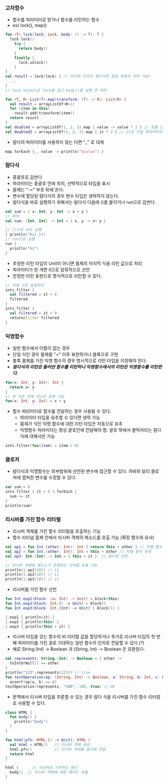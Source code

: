 ### 고차함수
- 함수를 파라미터로 받거나 함수를 리턴하는 함수
- ex) lock(), map()

```kotlin
fun <T> lock(lock: Lock, body: () -> T): T { 
  lock.lock()
    try {
      return body()
    }
    finally {
      lock.unlock() 
    }
}
val result = lock(lock) { // 마지막 인자가 함수이면 괄호 밖에서 처리 가능)
  ...
}
// lock object로 lock을 걸고 body()를 실행 후 리턴
```

```kotlin
fun <T, R> List<T>.map(transform: (T) -> R): List<R> { 
  val result = arrayListOf<R>()
  for (item in this)
    result.add(transform(item)) 
  return result
}
val doubled = arrayListOf(1, 2, 3).map { value -> value * 2 } // 호출 인자가 람다만 있다면 괄호를 완전 생략
val doubled2 = arrayListOf(1, 2, 3).map { it * 2 } // it은 단일 파라미터의 경우 암묵적 이름이다. "->" 생략가능
```

- 람다의 파라미터를 사용하지 않는 다면 "_" 로 대체
```kotlin
map.forEach {_, value -> println("$value") }
```

### 람다식
- 중괄호로 감싼다
- 파라미터는 중괄호 안에 위치, 선택적으로 타입을 표시
- 몸체는 "->" 부호 뒤에 온다.
- 변수에 할당된 람다식의 경우 변수 타입은 생략하지 않는다. 
- 람다식을 바로 실행하기 위해서는 람다식 다음에 ()를 붙이거나 run으로 감싼다.

```kotlin
val sum = { x: Int, y: Int -> x + y }
// 축약
val sum: (Int, Int) -> Int = { x, y -> x+ y }

// ()으로 바로 실행
{ println("hi) }()
// run으로 실행
run {
  println("hi")
}
```

- 추정한 리턴 타입이 Unit이 아니면 몸체의 마지막 식을 리턴 값으로 처리
- 파라미터가 한 개면 it으로 암묵적으로 선언
- 한정한 리턴 표현으로 명식적으로 리턴할 수 있다.

```kotlin
// 아래 식은 동일하다
ints.filter {
  val filtered = it > 0
  filtered
}
ints.filter {
  val filtered = it > 0
  return@filter filtered
}
```

### 익명함수
- 일반 함수에서 이름이 없는 경우
- 단일 식인 경우 몸체를 "=" 이후 표현하거나 블록으로 구현
- 블록 몸체를 가진 익명 함수의 경우 명시적으로 리턴 타입을 지정해야 한다.
- *__람다식의 리턴은 둘러싼 함수를 리턴하나 익명함수에서의 리턴은 익명함수를 리턴한다.__*

```kotlin
fun(x: Int, y: Int): Int {
  return x+ y
}
// 위 식은 아래 식으로 표현 가능
fun(x: Int, y: Int) = x + y
```

- 함수 파라미터로 함수를 전달하는 경우 사용될 수 있다.
  - 파라미터 타입을 유추할 수 있다면 생략 가능
  - 몸체가 식인 익명 함수에 대한 리턴 타입은 자동으로 유추
  - 익명함수 파라미터는 항상 괄호안에 전달해야 함. 괄호 밖에서 블럭처리는 람다 식에 대해서만 가능
```kotlin
ints.filter(fun(item) = item > 0)
```

### 클로저
- 람다식과 익명함수는 외부범위에 선언된 변수에 접근할 수 있다. 자바와 달리 클로저에 캡쳐한 변수를 수정할 수 있다.
```kotlin
var sum = 0
ints.filter { it > 0 }.forEach {
  sum += it
}
println(sum)
```

### 리시버를 가진 함수 리터럴
- 리시버 객체를 가진 함수 리터털을 호출하는 기능
- 함수 리터널 몸체 안에서 리시버 객체의 메소드를 호출 가능 (확장 함수와 유사)

```kotlin
val op1 = fun Int.(other: Int): Int { return this + other } // 익명 함수 선언
val op2 = fun Int.(other: Int): Int = this + other // 익명 함수 축약
val op3: Int.(Int) -> Int = { this + it }  // 람다로 선언

// 리시버 객체에 메소드가 존재하는 것처럼 호출 가능
println(1.op1(10)) // 11
println(1.op2(10)) // 11
println(1.op3(10)) // 11
```
- 리시버를 가진 함수 선언
```kotlin
fun Int.eop1(block: (a: Int) -> Unit) = block(this)
fun Int.eop2(block: Int.() -> Unit) = block()
fun Int.eop3(block: Int.(Int) -> Unit) { block(1) }

1.eop1 { println(it) }
1.eop2 { println(this) }
1.eop3 { println(this + it) }
```
- 리시버 타입을 갖는 함수의 비 리터럴 값을 할당하거나 추가로 리시버 타입의 첫 번째 파라미터를 가진 걸로 기대하는 일반 함수의 인자로 전달할 수 있다.(?)
- 예로 String.(Int) -> Boolean 과 (String, Int) -> Boolean 은 호환된다.
```kotlin
val represents: String.(Int) -> Boolean = { other ->
  toIntOrNull() == other
}
println("123".represents(123)) // true
fun testOperation(op: (String, Int) -> Boolean, a: String, b: Int, c: Boolean) =
  assert(op(a, b) == c) 
testOperation(represents, "100", 100, true) // OK
```

- 문맥에서 리시버 타입을 추론할 수 있는 경우 람다 식을 리시버를 가진 함수 리터럴로 사용할 수 있다.
```kotlin
class HTML {
  fun body() {
    println("body")
  }
}

fun html(pfn: HTML.() -> Unit): HTML {
  val html = HTML()   // 리시버 객체 생성
  html.pfn()          // 리시버 객체를 람다에 전달
  return html
}

html {      // 리시버로 시작하는 람다
  body()  // 리시버 객체에 대한 메서드 호출
}
```
